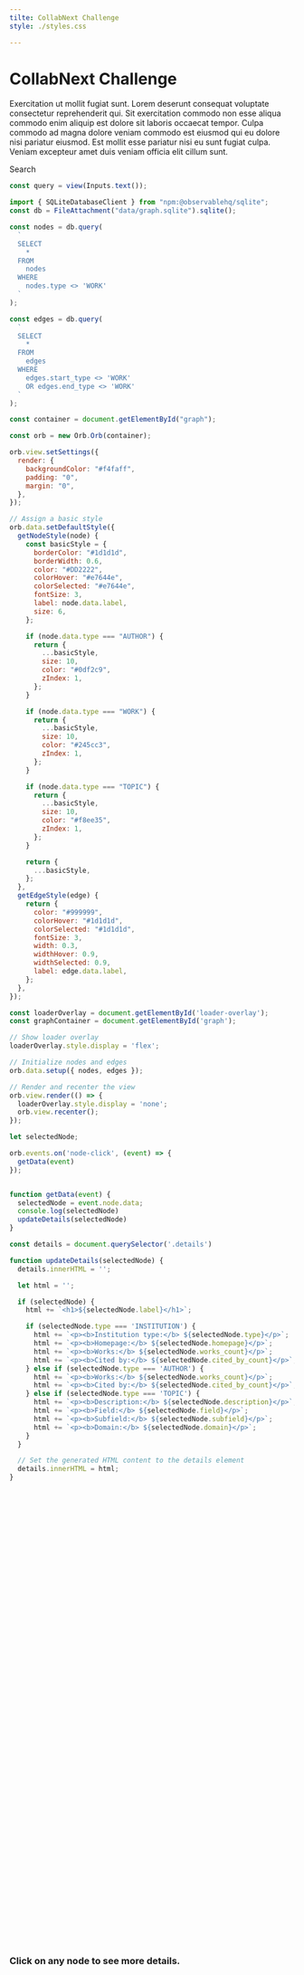 ```yaml
---
tilte: CollabNext Challenge
style: ./styles.css

---
```


# CollabNext Challenge

Exercitation ut mollit fugiat sunt. Lorem deserunt consequat voluptate consectetur reprehenderit qui. Sit exercitation commodo non esse aliqua commodo enim aliquip est dolore sit laboris occaecat tempor. Culpa commodo ad magna dolore veniam commodo est eiusmod qui eu dolore nisi pariatur eiusmod. Est mollit esse pariatur nisi eu sunt fugiat culpa. Veniam excepteur amet duis veniam officia elit cillum sunt.

Search

```js
const query = view(Inputs.text());
```

```js
import { SQLiteDatabaseClient } from "npm:@observablehq/sqlite";
const db = FileAttachment("data/graph.sqlite").sqlite();
```

```js
const nodes = db.query(
  `
  SELECT
    *
  FROM
    nodes
  WHERE
    nodes.type <> 'WORK'
  `
);
```

```js
const edges = db.query(
  `
  SELECT
    *
  FROM
    edges
  WHERE
    edges.start_type <> 'WORK'
    OR edges.end_type <> 'WORK'
  `
);
```

<script src="https://unpkg.com/@memgraph/orb/dist/browser/orb.min.js"></script>

```js
const container = document.getElementById("graph");

const orb = new Orb.Orb(container);

orb.view.setSettings({
  render: {
    backgroundColor: "#f4faff",
    padding: "0",
    margin: "0",
  },
});

// Assign a basic style
orb.data.setDefaultStyle({
  getNodeStyle(node) {
    const basicStyle = {
      borderColor: "#1d1d1d",
      borderWidth: 0.6,
      color: "#DD2222",
      colorHover: "#e7644e",
      colorSelected: "#e7644e",
      fontSize: 3,
      label: node.data.label,
      size: 6,
    };

    if (node.data.type === "AUTHOR") {
      return {
        ...basicStyle,
        size: 10,
        color: "#0df2c9",
        zIndex: 1,
      };
    }

    if (node.data.type === "WORK") {
      return {
        ...basicStyle,
        size: 10,
        color: "#245cc3",
        zIndex: 1,
      };
    }

    if (node.data.type === "TOPIC") {
      return {
        ...basicStyle,
        size: 10,
        color: "#f8ee35",
        zIndex: 1,
      };
    }

    return {
      ...basicStyle,
    };
  },
  getEdgeStyle(edge) {
    return {
      color: "#999999",
      colorHover: "#1d1d1d",
      colorSelected: "#1d1d1d",
      fontSize: 3,
      width: 0.3,
      widthHover: 0.9,
      widthSelected: 0.9,
      label: edge.data.label,
    };
  },
});

const loaderOverlay = document.getElementById('loader-overlay');
const graphContainer = document.getElementById('graph');

// Show loader overlay
loaderOverlay.style.display = 'flex';

// Initialize nodes and edges
orb.data.setup({ nodes, edges });

// Render and recenter the view
orb.view.render(() => {
  loaderOverlay.style.display = 'none';
  orb.view.recenter();
});
```

```js
let selectedNode;

orb.events.on('node-click', (event) => {
  getData(event)
});


function getData(event) {
  selectedNode = event.node.data;
  console.log(selectedNode)
  updateDetails(selectedNode)
}

const details = document.querySelector('.details')

function updateDetails(selectedNode) {
  details.innerHTML = '';

  let html = '';

  if (selectedNode) {
    html += `<h1>${selectedNode.label}</h1>`;

    if (selectedNode.type === 'INSTITUTION') {
      html += `<p><b>Institution type:</b> ${selectedNode.type}</p>`;
      html += `<p><b>Homepage:</b> ${selectedNode.homepage}</p>`;
      html += `<p><b>Works:</b> ${selectedNode.works_count}</p>`;
      html += `<p><b>Cited by:</b> ${selectedNode.cited_by_count}</p>`;
    } else if (selectedNode.type === 'AUTHOR') {
      html += `<p><b>Works:</b> ${selectedNode.works_count}</p>`;
      html += `<p><b>Cited by:</b> ${selectedNode.cited_by_count}</p>`;
    } else if (selectedNode.type === 'TOPIC') {
      html += `<p><b>Description:</b> ${selectedNode.description}</p>`;
      html += `<p><b>Field:</b> ${selectedNode.field}</p>`;
      html += `<p><b>Subfield:</b> ${selectedNode.subfield}</p>`;
      html += `<p><b>Domain:</b> ${selectedNode.domain}</p>`;
    }
  }

  // Set the generated HTML content to the details element
  details.innerHTML = html;
}
```

<div class="content">
  <div class="loader-overlay" id="loader-overlay">
    <div class="loader"></div>
  </div>
  <div id="graph" style="width:100%; height:800px"></div>
  <div class="details">
  <h3>Click on any node to see more details.</h3>
  </div>
</div>
